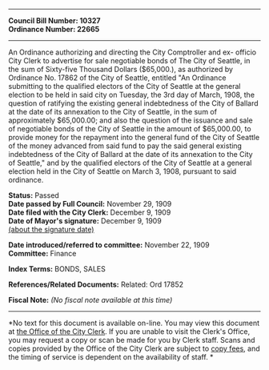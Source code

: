 * * * * *  
  
**Council Bill Number: [](#h0)[](#h2)10327**   
**Ordinance Number: 22665**  
  
* * * * *  
  
An Ordinance authorizing and directing the City Comptroller and ex- officio City Clerk to advertise for sale negotiable bonds of The City of Seattle, in the sum of Sixty-five Thousand Dollars ($65,000.), as authorized by Ordinance No. 17862 of the City of Seattle, entitled "An Ordinance submitting to the qualified electors of the City of Seattle at the general election to be held in said city on Tuesday, the 3rd day of March, 1908, the question of ratifying the existing general indebtedness of the City of Ballard at the date of its annexation to the City of Seattle, in the sum of approximately $65,000.00; and also the question of the issuance and sale of negotiable bonds of the City of Seattle in the amount of $65,000.00, to provide money for the repayment into the general fund of the City of Seattle of the money advanced from said fund to pay the said general existing indebtedness of the City of Ballard at the date of its annexation to the City of Seattle," and by the qualified electors of the City of Seattle at a general election held in the City of Seattle on March 3, 1908, pursuant to said ordinance.  
  
**Status:** Passed   
**Date passed by Full Council:** November 29, 1909   
**Date filed with the City Clerk:** December 9, 1909   
**Date of Mayor's signature:** December 9, 1909   
[(about the signature date)](/~public/approvaldate.htm)   
  
  
**Date introduced/referred to committee:** November 22, 1909   
**Committee:** Finance   
  
**Index Terms:** BONDS, SALES  
  
**References/Related Documents:** Related: Ord 17852  
  
**Fiscal Note:** *(No fiscal note available at this time)*  
  
* * * * *  
  
*No text for this document is available on-line. You may view this document at [the Office of the City Clerk](http://www.seattle.gov/leg/clerk/contactUs.htm). If you are unable to visit the Clerk's Office, you may request a copy or scan be made for you by Clerk staff. Scans and copies provided by the Office of the City Clerk are subject to [copy fees](http://clerk.seattle.gov/~public/clerkfees.htm), and the timing of service is dependent on the availability of staff. *  
  
  
